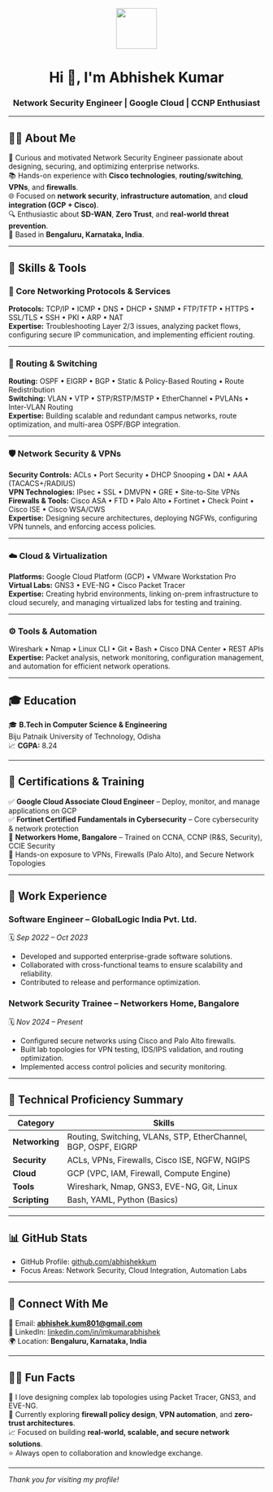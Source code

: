 <p align="center">
  <img src="https://media.giphy.com/media/hvRJCLFzcasrR4ia7z/giphy.gif" width="80">
</p>

<h1 align="center">Hi 👋, I'm Abhishek Kumar</h1>
<h3 align="center">Network Security Engineer | Google Cloud | CCNP Enthusiast</h3>

---

## 🧑‍💻 About Me

🎯 Curious and motivated Network Security Engineer passionate about designing, securing, and optimizing enterprise networks.  
📚 Hands-on experience with **Cisco technologies**, **routing/switching**, **VPNs**, and **firewalls**.  
🌐 Focused on **network security**, **infrastructure automation**, and **cloud integration (GCP + Cisco)**.  
🔍 Enthusiastic about **SD-WAN**, **Zero Trust**, and **real-world threat prevention**.  
📍 Based in **Bengaluru, Karnataka, India**.  


---

## 🧠 Skills & Tools  

### 📡 Core Networking Protocols & Services  
**Protocols:** TCP/IP • ICMP • DNS • DHCP • SNMP • FTP/TFTP • HTTPS • SSL/TLS • SSH • PKI • ARP • NAT  
**Expertise:** Troubleshooting Layer 2/3 issues, analyzing packet flows, configuring secure IP communication, and implementing efficient routing.  

---

### 🚦 Routing & Switching  
**Routing:** OSPF • EIGRP • BGP • Static & Policy-Based Routing • Route Redistribution  
**Switching:** VLAN • VTP • STP/RSTP/MSTP • EtherChannel • PVLANs • Inter-VLAN Routing  
**Expertise:** Building scalable and redundant campus networks, route optimization, and multi-area OSPF/BGP integration.  

---

### 🛡️ Network Security & VPNs  
**Security Controls:** ACLs • Port Security • DHCP Snooping • DAI • AAA (TACACS+/RADIUS)  
**VPN Technologies:** IPsec • SSL • DMVPN • GRE • Site-to-Site VPNs  
**Firewalls & Tools:** Cisco ASA • FTD • Palo Alto • Fortinet • Check Point • Cisco ISE • Cisco WSA/CWS  
**Expertise:** Designing secure architectures, deploying NGFWs, configuring VPN tunnels, and enforcing access policies.  

---

### ☁️ Cloud & Virtualization  
**Platforms:** Google Cloud Platform (GCP) • VMware Workstation Pro  
**Virtual Labs:** GNS3 • EVE-NG • Cisco Packet Tracer  
**Expertise:** Creating hybrid environments, linking on-prem infrastructure to cloud securely, and managing virtualized labs for testing and training.  

---

### ⚙️ Tools & Automation  
Wireshark • Nmap • Linux CLI • Git • Bash • Cisco DNA Center • REST APIs  
**Expertise:** Packet analysis, network monitoring, configuration management, and automation for efficient network operations.  

---

## 🎓 Education  

🎓 **B.Tech in Computer Science & Engineering**  
Biju Patnaik University of Technology, Odisha  
📈 **CGPA:** 8.24  

---

## 🧪 Certifications & Training  

✅ **Google Cloud Associate Cloud Engineer** – Deploy, monitor, and manage applications on GCP  
✅ **Fortinet Certified Fundamentals in Cybersecurity** – Core cybersecurity & network protection  
🏫 **Networkers Home, Bangalore** – Trained on CCNA, CCNP (R&S, Security), CCIE Security  
🔄 Hands-on exposure to VPNs, Firewalls (Palo Alto), and Secure Network Topologies  

---

## 💼 Work Experience  

### **Software Engineer** – GlobalLogic India Pvt. Ltd.  
🗓️ *Sep 2022 – Oct 2023*  
- Developed and supported enterprise-grade software solutions.  
- Collaborated with cross-functional teams to ensure scalability and reliability.  
- Contributed to release and performance optimization.  

### **Network Security Trainee** – Networkers Home, Bangalore  
🗓️ *Nov 2024 – Present*  
- Configured secure networks using Cisco and Palo Alto firewalls.  
- Built lab topologies for VPN testing, IDS/IPS validation, and routing optimization.  
- Implemented access control policies and security monitoring.  

---

## 🧰 Technical Proficiency Summary  

| Category | Skills |
|-----------|--------|
| **Networking** | Routing, Switching, VLANs, STP, EtherChannel, BGP, OSPF, EIGRP |
| **Security** | ACLs, VPNs, Firewalls, Cisco ISE, NGFW, NGIPS |
| **Cloud** | GCP (VPC, IAM, Firewall, Compute Engine) |
| **Tools** | Wireshark, Nmap, GNS3, EVE-NG, Git, Linux |
| **Scripting** | Bash, YAML, Python (Basics) |

---

## 📊 GitHub Stats  

- GitHub Profile: [github.com/abhishekkum](https://github.com/abhishekkum)  
- Focus Areas: Network Security, Cloud Integration, Automation Labs  

---

## 🤝 Connect With Me  

📧 Email: **abhishek.kum801@gmail.com**  
💼 LinkedIn: [linkedin.com/in/imkumarabhishek](https://www.linkedin.com/in/imkumarabhishek)  
🌍 Location: **Bengaluru, Karnataka, India**  

---

## 🙋‍♂️ Fun Facts  

🤖 I love designing complex lab topologies using Packet Tracer, GNS3, and EVE-NG.  
🌱 Currently exploring **firewall policy design**, **VPN automation**, and **zero-trust architectures**.  
📈 Focused on building **real-world, scalable, and secure network solutions**.  
⭐ Always open to collaboration and knowledge exchange.  

---

_Thank you for visiting my profile!_
